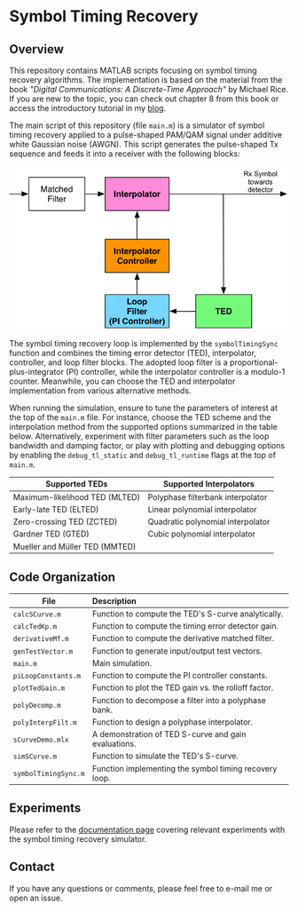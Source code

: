 # Symbol Timing Recovery

## Overview
This repository contains MATLAB scripts focusing on symbol timing recovery
algorithms. The implementation is based on the material from the book *"Digital
Communications: A Discrete-Time Approach"* by Michael Rice. If you are new to
the topic, you can check out chapter 8 from this book or access the introductory
tutorial in my
[blog](https://igorfreire.com.br/2016/10/15/symbol-timing-synchronization-tutorial/).

The main script of this repository (file `main.m`) is a simulator of symbol
timing recovery applied to a pulse-shaped PAM/QAM signal under additive white
Gaussian noise (AWGN). This script generates the pulse-shaped Tx sequence and
feeds it into a receiver with the following blocks:

![Symbol Timing Synchronization Loop](docs/receiver_diagram_timing_sync.png)

The symbol timing recovery loop is implemented by the `symbolTimingSync`
function and combines the timing error detector (TED), interpolator, controller,
and loop filter blocks. The adopted loop filter is a
proportional-plus-integrator (PI) controller, while the interpolator controller
is a modulo-1 counter. Meanwhile, you can choose the TED and interpolator
implementation from various alternative methods.

When running the simulation, ensure to tune the parameters of interest at the
top of the `main.m` file. For instance, choose the TED scheme and the
interpolation method from the supported options summarized in the table below.
Alternatively, experiment with filter parameters such as the loop bandwidth and
damping factor, or play with plotting and debugging options by enabling the
`debug_tl_static` and `debug_tl_runtime` flags at the top of `main.m`.

| Supported TEDs                 | Supported Interpolators           |
| -------------------------------|-----------------------------------|
| Maximum-likelihood TED (MLTED) | Polyphase filterbank interpolator |
| Early-late TED (ELTED)         | Linear polynomial interpolator    |
| Zero-crossing TED (ZCTED)      | Quadratic polynomial interpolator |
| Gardner TED (GTED)             | Cubic polynomial interpolator     |
| Mueller and Müller TED (MMTED) |                                   |

## Code Organization

| File                        | Description                                           |
| --------------------------- |:------------------------------------------------------|
| `calcSCurve.m`              | Function to compute the TED's S-curve analytically.   |
| `calcTedKp.m`               | Function to compute the timing error detector gain.   |
| `derivativeMf.m`            | Function to compute the derivative matched filter.    |
| `genTestVector.m`           | Function to generate input/output test vectors.       |
| `main.m`                    | Main simulation.                                      |
| `piLoopConstants.m`         | Function to compute the PI controller constants.      |
| `plotTedGain.m`             | Function to plot the TED gain vs. the rolloff factor. |
| `polyDecomp.m`              | Function to decompose a filter into a polyphase bank. |
| `polyInterpFilt.m`          | Function to design a polyphase interpolator.          |
| `sCurveDemo.mlx`            | A demonstration of TED S-curve and gain evaluations.  |
| `simSCurve.m`               | Function to simulate the TED's S-curve.               |
| `symbolTimingSync.m`        | Function implementing the symbol timing recovery loop.|

## Experiments

Please refer to the [documentation page](experiments.md) covering relevant
experiments with the symbol timing recovery simulator.

## Contact

If you have any questions or comments, please feel free to e-mail me or open an
issue.